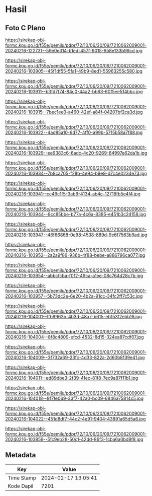 # Hasil

## Foto C Plano

https://sirekap-obj-formc.kpu.go.id/f55e/pemilu/pdpr/72/10/06/20/09/7210062009001-20240216-122731--59e0e314-b1ed-457f-9015-958e133b99cd.jpg

https://sirekap-obj-formc.kpu.go.id/f55e/pemilu/pdpr/72/10/06/20/09/7210062009001-20240216-103905--45f1df55-5fa1-49b9-8ed1-55963255c580.jpg

https://sirekap-obj-formc.kpu.go.id/f55e/pemilu/pdpr/72/10/06/20/09/7210062009001-20240216-103911--b3fd7f74-84c0-44a2-bb63-60f5ee514bbc.jpg

https://sirekap-obj-formc.kpu.go.id/f55e/pemilu/pdpr/72/10/06/20/09/7210062009001-20240216-103915--7bec1ee0-a460-42ef-a84f-04207bf2ca3d.jpg

https://sirekap-obj-formc.kpu.go.id/f55e/pemilu/pdpr/72/10/06/20/09/7210062009001-20240216-103922--4ad85a10-6d77-4ff0-a99b-5715b58a7f88.jpg

https://sirekap-obj-formc.kpu.go.id/f55e/pemilu/pdpr/72/10/06/20/09/7210062009001-20240216-103929--ee9383c6-6adc-4c20-9269-84997e62da1b.jpg

https://sirekap-obj-formc.kpu.go.id/f55e/pemilu/pdpr/72/10/06/20/09/7210062009001-20240216-103934--7b8ca705-f28b-4e94-b9e9-d7c4e0234e73.jpg

https://sirekap-obj-formc.kpu.go.id/f55e/pemilu/pdpr/72/10/06/20/09/7210062009001-20240216-103941--cc49c1f5-3ab6-4134-ab4c-12716fb5e4f4.jpg

https://sirekap-obj-formc.kpu.go.id/f55e/pemilu/pdpr/72/10/06/20/09/7210062009001-20240216-103944--8cc85bbe-b77a-4c6a-8385-e451b3c24158.jpg

https://sirekap-obj-formc.kpu.go.id/f55e/pemilu/pdpr/72/10/06/20/09/7210062009001-20240216-103947--46f66868-0e98-4538-889d-9e6f7563b9ad.jpg

https://sirekap-obj-formc.kpu.go.id/f55e/pemilu/pdpr/72/10/06/20/09/7210062009001-20240216-103952--2a2a9f86-936b-4f88-bebe-a886796ca077.jpg

https://sirekap-obj-formc.kpu.go.id/f55e/pemilu/pdpr/72/10/06/20/09/7210062009001-20240216-103954--abbcfcba-f0f2-49ca-a1ee-08c764d28c7b.jpg

https://sirekap-obj-formc.kpu.go.id/f55e/pemilu/pdpr/72/10/06/20/09/7210062009001-20240216-103957--5b73dc2e-6e20-4b2a-91cc-34fc2ff7c53c.jpg

https://sirekap-obj-formc.kpu.go.id/f55e/pemilu/pdpr/72/10/06/20/09/7210062009001-20240216-104001--ffb9963b-4b3d-48a7-b615-eb153f2ebb16.jpg

https://sirekap-obj-formc.kpu.go.id/f55e/pemilu/pdpr/72/10/06/20/09/7210062009001-20240216-104004--8f8c4809-efcd-4532-8d15-324ea87cdf07.jpg

https://sirekap-obj-formc.kpu.go.id/f55e/pemilu/pdpr/72/10/06/20/09/7210062009001-20240216-104009--3f732a69-23fc-4d33-822a-2d60b8139e41.jpg

https://sirekap-obj-formc.kpu.go.id/f55e/pemilu/pdpr/72/10/06/20/09/7210062009001-20240216-104011--ed89dbe3-2f39-4fec-81f8-7ec9a87f11b1.jpg

https://sirekap-obj-formc.kpu.go.id/f55e/pemilu/pdpr/72/10/06/20/09/7210062009001-20240216-104018--9f7fe069-33f7-42a0-bc09-6846a75814c5.jpg

https://sirekap-obj-formc.kpu.go.id/f55e/pemilu/pdpr/72/10/06/20/09/7210062009001-20240216-104022--451d8df7-44c2-4e91-9404-43891a65d5a6.jpg

https://sirekap-obj-formc.kpu.go.id/f55e/pemilu/pdpr/72/10/06/20/09/7210062009001-20240216-103859--5fc9eb28-50c1-42dd-86f3-1cba6a0bd8f8.jpg


## Metadata

| Key        | Value               |
| ---------- | ------------------- |
| Time Stamp | 2024-02-17 13:05:41 |
| Kode Dapil | 7201                |



